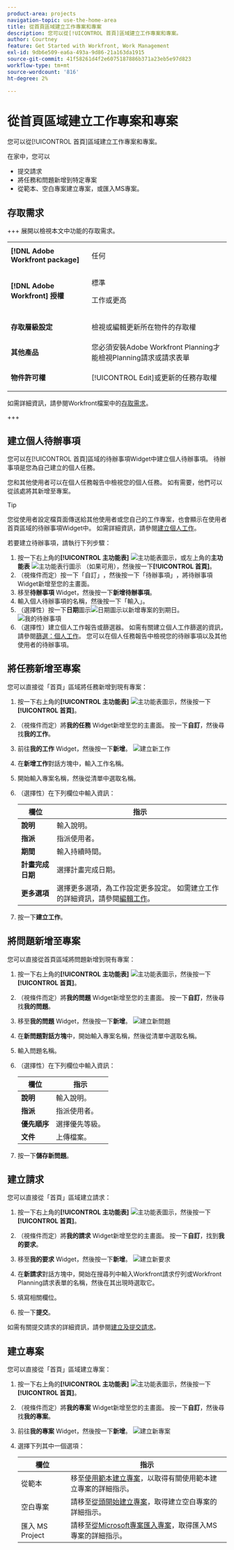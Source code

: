```yaml
---
product-area: projects
navigation-topic: use-the-home-area
title: 從首頁區域建立工作專案和專案
description: 您可以從[!UICONTROL 首頁]區域建立工作專案和專案。
author: Courtney
feature: Get Started with Workfront, Work Management
exl-id: 9db6e509-ea6a-493a-9d86-21a163da1915
source-git-commit: 41f58261d4f2e6075187886b371a23eb5e97d823
workflow-type: tm+mt
source-wordcount: '816'
ht-degree: 2%

---
```


# 從首頁區域建立工作專案和專案

您可以從[!UICONTROL 首頁]區域建立工作專案和專案。

在家中，您可以

* 提交請求
* 將任務和問題新增到特定專案
* 從範本、空白專案建立專案，或匯入MS專案。

## 存取需求

+++ 展開以檢視本文中功能的存取需求。 

<table style="table-layout:auto"> 
 <col> 
 <col> 
 <tbody> 
  <tr> 
   <td role="rowheader"><strong>[!DNL Adobe Workfront package]</strong></td> 
   <td> <p>任何</p> </td> 
  </tr> 
  <tr> 
   <td role="rowheader"><strong>[!DNL Adobe Workfront] 授權</strong></td> 
   <td>
    <p>標準</p> 
    <p>工作或更高</p> </td> 
  </tr> 
    <tr> 
   <td role="rowheader"><strong>存取層級設定</strong></td> 
   <td> <p>檢視或編輯更新所在物件的存取權</p> </td> 
  </tr> 
   <tr> 
   <td role="rowheader"><strong>其他產品</strong></td> 
   <td>您必須安裝Adobe Workfront Planning才能檢視Planning請求或請求表單</td>
  </tr> 
  <tr> 
   <td role="rowheader"><strong>物件許可權</strong></td> 
   <td> <p>[!UICONTROL Edit]或更新的任務存取權</p> </td> 
  </tr> 
 </tbody> 
</table>

如需詳細資訊，請參閱Workfront檔案中的[存取需求](/help/quicksilver/administration-and-setup/add-users/access-levels-and-object-permissions/access-level-requirements-in-documentation.md)。

+++

## 建立個人待辦事項

您可以在[!UICONTROL 首頁]區域的待辦事項Widget中建立個人待辦事項。 待辦事項是您為自己建立的個人任務。

您和其他使用者可以在個人任務報告中檢視您的個人任務。 如有需要，他們可以從該處將其新增至專案。

>[!TIP]
>
>您從使用者設定檔頁面傳送給其他使用者或您自己的工作專案，也會顯示在使用者首頁區域的待辦事項Widget中。 如需詳細資訊，請參閱[建立個人工作](/help/quicksilver/workfront-basics/updating-work-items-and-viewing-updates/create-personal-tasks.md)。


若要建立待辦事項，請執行下列步驟：

1. 按一下右上角的&#x200B;**[!UICONTROL 主功能表]** ![主功能表圖示](assets/main-menu-icon.png)，或左上角的&#x200B;**主功能表** ![主功能表行圖示](assets/lines-main-menu.png) （如果可用），然後按一下&#x200B;**[!UICONTROL 首頁]**。
1. （視條件而定）按一下「自訂」**&#x200B;**，然後按一下「待辦事項」**&#x200B;**，將待辦事項Widget新增至您的主畫面。
1. 移至&#x200B;**待辦事項** Widget，然後按一下&#x200B;**新增待辦事項**。
1. 輸入個人待辦事項的名稱，然後按一下「輸入」。
1. （選擇性）按一下&#x200B;**日期**&#x200B;圖示![日期圖示](assets/date-icon.png)以新增專案的到期日。
   ![我的待辦事項](assets/my-work-to-dos.png)
1. （選擇性）建立個人工作報告或篩選器。 如需有關建立個人工作篩選的資訊，請參閱[篩選：個人工作](/help/quicksilver/reports-and-dashboards/reports/custom-view-filter-grouping-samples/filter-personal-tasks.md)。
您可以在個人任務報告中檢視您的待辦事項以及其他使用者的待辦事項。

## 將任務新增至專案

您可以直接從「首頁」區域將任務新增到現有專案：

1. 按一下右上角的&#x200B;**[!UICONTROL 主功能表]** ![主功能表圖示](assets/main-menu-icon.png)，然後按一下&#x200B;**[!UICONTROL 首頁]**。
1. （視條件而定）將&#x200B;**我的任務** Widget新增至您的主畫面。 按一下&#x200B;**自訂**，然後尋找&#x200B;**我的工作**。
1. 前往&#x200B;**我的工作** Widget，然後按一下&#x200B;**新增**。
   ![建立新工作](assets/create-new-task.png)
1. 在&#x200B;**新增工作**&#x200B;對話方塊中，輸入工作名稱。
1. 開始輸入專案名稱，然後從清單中選取名稱。
1. （選擇性）在下列欄位中輸入資訊：

   | 欄位 | 指示 |
   |----------|----------|
   | **說明** | 輸入說明。 |
   | **指派** | 指派使用者。 |
   | **期間** | 輸入持續時間。 |
   | **計畫完成日期** | 選擇計畫完成日期。 |
   | **更多選項** | 選擇更多選項，為工作設定更多設定。 如需建立工作的詳細資訊，請參閱[編輯工作](/help/quicksilver/manage-work/tasks/manage-tasks/edit-tasks.md)。 |

1. 按一下&#x200B;**建立工作**。


## 將問題新增至專案

您可以直接從首頁區域將問題新增到現有專案：

1. 按一下右上角的&#x200B;**[!UICONTROL 主功能表]** ![主功能表圖示](assets/main-menu-icon.png)，然後按一下&#x200B;**[!UICONTROL 首頁]**。
1. （視條件而定）將&#x200B;**我的問題** Widget新增至您的主畫面。 按一下&#x200B;**自訂**，然後尋找&#x200B;**我的問題**。
1. 移至&#x200B;**我的問題** Widget，然後按一下&#x200B;**新增**。
   ![建立新問題](assets/create-new-issue.png)
1. 在&#x200B;**新問題對話方塊**&#x200B;中，開始輸入專案名稱，然後從清單中選取名稱。
1. 輸入問題名稱。
1. （選擇性）在下列欄位中輸入資訊：

   | 欄位 | 指示 |
   |----------|----------|
   | **說明** | 輸入說明。 |
   | **指派** | 指派使用者。 |
   | **優先順序** | 選擇優先等級。 |
   | **文件** | 上傳檔案。 |

1. 按一下&#x200B;**儲存新問題**。

## 建立請求

您可以直接從「首頁」區域建立請求：

1. 按一下右上角的&#x200B;**[!UICONTROL 主功能表]** ![主功能表圖示](assets/main-menu-icon.png)，然後按一下&#x200B;**[!UICONTROL 首頁]**。
1. （視條件而定）將&#x200B;**我的請求** Widget新增至您的主畫面。 按一下&#x200B;**自訂**，找到&#x200B;**我的要求**。
1. 移至&#x200B;**我的要求** Widget，然後按一下&#x200B;**新增**。
   ![建立新要求](assets/create-new-request-new.png)

1. 在&#x200B;**新請求**&#x200B;對話方塊中，開始在搜尋列中輸入Workfront請求佇列或Workfront Planning請求表單的名稱，然後在其出現時選取它。
1. 填寫相關欄位。
1. 按一下&#x200B;**提交**。

如需有關提交請求的詳細資訊，請參閱[建立及提交請求](/help/quicksilver/manage-work/requests/create-requests/create-submit-requests.md)。

## 建立專案

您可以直接從「首頁」區域建立專案：

1. 按一下右上角的&#x200B;**[!UICONTROL 主功能表]** ![主功能表圖示](assets/main-menu-icon.png)，然後按一下&#x200B;**[!UICONTROL 首頁]**。
1. （視條件而定）將&#x200B;**我的專案** Widget新增至您的主畫面。 按一下&#x200B;**自訂**，然後尋找&#x200B;**我的專案**。
1. 前往&#x200B;**我的專案** Widget，然後按一下&#x200B;**新增**。
   ![建立新專案](assets/create-new-project.png)
1. 選擇下列其中一個選項：

   | 欄位 | 指示 |
   |----------|----------|
   | 從範本 | 移至[使用範本建立專案](/help/quicksilver/manage-work/projects/create-projects/create-project-from-template.md)，以取得有關使用範本建立專案的詳細指示。 |
   | 空白專案 | 請移至[從頭開始建立專案](/help/quicksilver/manage-work/projects/create-projects/create-project.md#create-a-project-from-scratch)，取得建立空白專案的詳細指示。 |
   | 匯入 MS Project | 請移至[從Microsoft專案匯入專案](/help/quicksilver/manage-work/projects/create-projects/import-project-from-ms-project.md)，取得匯入MS專案的詳細指示。 |


<!--
## Create a board

You can create a board directly from the Home area:

1. Click the **[!UICONTROL Main Menu]** ![Main Menu icon](assets/main-menu-icon.png) in the upper-right corner, then click **[!UICONTROL Home]**.
1. (Conditional) Add the **Boards** widget to your home screen. Click **Customize**, and find **Boards**. -->





<!--
## Delete a to-do item

1. Click the **[!UICONTROL Main Menu]** ![Main Menu icon](assets/main-menu-icon.png) in the upper-right corner, then click **[!UICONTROL Home]**.
1. Go to the to-do widget.
1. Hover over the item, then click the **Delete** icon ![Delete icon](assets/delete-to-do.png). 

## Edit a to-do item

1. Click the **[!UICONTROL Main Menu]** ![Main Menu icon](assets/main-menu-icon.png) in the upper-right corner, then click **[!UICONTROL Home]**.
1. Go to the to-do widget.
1. Edit the item name.
1. Click on the **Date** icon ![Date icon](assets/date-icon.png) to add or adjust a due date. -->
